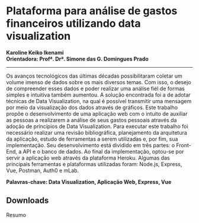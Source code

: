 # Plataforma para análise de gastos financeiros utilizando data visualization
**Karoline Keiko Ikenami**  
**Orientadora: Profª. Drª. Simone das G. Domingues Prado**
***
Os avanços tecnológicos das últimas décadas possibilitaram coletar um volume imenso de dados sobre os mais diversos temas. Com isso, o desejo de compreender esses dados e poder realizar uma análise fiél de formas simples e intuitiva também aumentou. A solução encontrada foi a de adotar técnicas de Data Visualization, na qual é possível transmitir uma mensagem por meio da visualização dos dados através de gráficos. Este trabalho propõe o desenvolvimento de uma aplicação web com o intuito de auxiliar as pessoas a realizarem a análise de seus gastos pessoais através da adoção de princípios de Data Visualization. Para executar este trabalho foi necessário realizar uma revisão bibliográfica, planejamento da arquitetura da aplicação, estudo de ferramentas a serem utilizadas e, por fim, sua implementação. Seu desenvolvimento está dividido em três partes: o Front-End, a API e o banco de dados. Ao final da implementação, optou-se por servir a aplicação web através da plataforma Heroku. Algumas das principais ferramentas e plataformas utilizadas foram: Node.js, Express, Vue, Postman, Auth0 e mLab.  

**Palavras-chave: Data Visualization, Aplicação Web, Express, Vue**

## Downloads

<a :href="$withBase('/files/resumo_karoline.doc')" download>Resumo</a>
